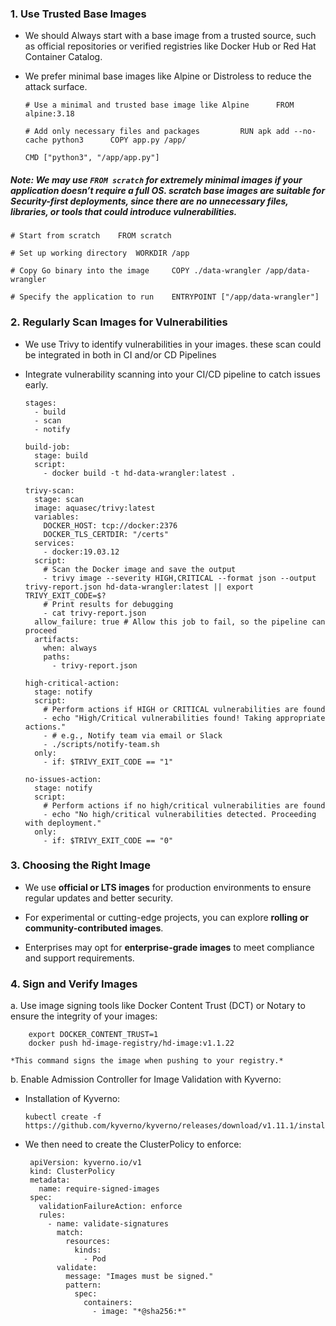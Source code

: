 ### **1. Use Trusted Base Images**

-   We should Always start with a base image from a trusted source, such as official repositories or verified registries like Docker Hub or Red Hat Container Catalog.
    
-   We prefer minimal base images like Alpine or Distroless to reduce the attack surface.

		# Use a minimal and trusted base image like Alpine 		FROM alpine:3.18

		# Add only necessary files and packages 		RUN apk add --no-cache python3 		COPY app.py /app/

		CMD ["python3", "/app/app.py"]

##### Note: We may use `FROM scratch` for extremely minimal images if your application doesn’t require a full OS. scratch base images are suitable for *Security-first*  deployments, since there are no unnecessary files, libraries, or tools that could introduce vulnerabilities.

	# Start from scratch 	FROM scratch

	# Set up working directory 	WORKDIR /app

	# Copy Go binary into the image 	COPY ./data-wrangler /app/data-wrangler

	# Specify the application to run 	ENTRYPOINT ["/app/data-wrangler"]

    

### **2. Regularly Scan Images for Vulnerabilities**

-   We use Trivy to identify vulnerabilities in your images. these scan could be integrated in both in CI and/or CD Pipelines
    
-   Integrate vulnerability scanning into your CI/CD pipeline to catch issues early.
    


		stages:
		  - build
		  - scan
		  - notify

		build-job:
		  stage: build
		  script:
		    - docker build -t hd-data-wrangler:latest .

		trivy-scan:
		  stage: scan
		  image: aquasec/trivy:latest
		  variables:
		    DOCKER_HOST: tcp://docker:2376
		    DOCKER_TLS_CERTDIR: "/certs"
		  services:
		    - docker:19.03.12
		  script:
		    # Scan the Docker image and save the output
		    - trivy image --severity HIGH,CRITICAL --format json --output trivy-report.json hd-data-wrangler:latest || export TRIVY_EXIT_CODE=$?
		    # Print results for debugging
		    - cat trivy-report.json
		  allow_failure: true # Allow this job to fail, so the pipeline can proceed
		  artifacts:
		    when: always
		    paths:
		      - trivy-report.json

		high-critical-action:
		  stage: notify
		  script:
		    # Perform actions if HIGH or CRITICAL vulnerabilities are found
		    - echo "High/Critical vulnerabilities found! Taking appropriate actions."
		    - # e.g., Notify team via email or Slack
		    - ./scripts/notify-team.sh
		  only:
		    - if: $TRIVY_EXIT_CODE == "1"

		no-issues-action:
		  stage: notify
		  script:
		    # Perform actions if no high/critical vulnerabilities are found
		    - echo "No high/critical vulnerabilities detected. Proceeding with deployment."
		  only:
		    - if: $TRIVY_EXIT_CODE == "0"


### **3. Choosing the Right Image**

-   We use **official or LTS images** for production environments to ensure regular updates and better security.
    
-   For experimental or cutting-edge projects, you can explore **rolling or community-contributed images**.
    
-   Enterprises may opt for **enterprise-grade images** to meet compliance and support requirements.
    

### **4. Sign and Verify Images**

a.   Use image signing tools like Docker Content Trust (DCT) or Notary to ensure the integrity of your images:

		export DOCKER_CONTENT_TRUST=1
		docker push hd-image-registry/hd-image:v1.1.22
		
	*This command signs the image when pushing to your registry.*	

 b. Enable Admission Controller for Image Validation with Kyverno:
  - Installation of Kyverno:
  
  		kubectl create -f https://github.com/kyverno/kyverno/releases/download/v1.11.1/install.yaml
 - We then need to create the ClusterPolicy to enforce:
 
    	apiVersion: kyverno.io/v1
		kind: ClusterPolicy
		metadata:
		  name: require-signed-images
		spec:
		  validationFailureAction: enforce
		  rules:
		    - name: validate-signatures
		      match:
		        resources:
		          kinds:
		            - Pod
		      validate:
		        message: "Images must be signed."
		        pattern:
		          spec:
		            containers:
		              - image: "*@sha256:*"